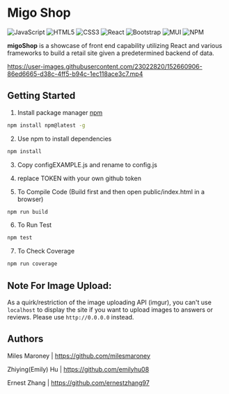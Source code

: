 # Migo Shop

![JavaScript](https://img.shields.io/badge/javascript-%23323330.svg?style=for-the-badge&logo=javascript&logoColor=%23F7DF1E)
![HTML5](https://img.shields.io/badge/html5-%23E34F26.svg?style=for-the-badge&logo=html5&logoColor=white)
![CSS3](https://img.shields.io/badge/css3-%231572B6.svg?style=for-the-badge&logo=css3&logoColor=white)
![React](https://img.shields.io/badge/react-%2320232a.svg?style=for-the-badge&logo=react&logoColor=%2361DAFB)
![Bootstrap](https://img.shields.io/badge/bootstrap-%23563D7C.svg?style=for-the-badge&logo=bootstrap&logoColor=white)
![MUI](https://img.shields.io/badge/MUI-%230081CB.svg?style=for-the-badge&logo=material-ui&logoColor=white)
![NPM](https://img.shields.io/badge/NPM-%23000000.svg?style=for-the-badge&logo=npm&logoColor=white)

**migoShop** is a showcase of front end capability utilizing React and various frameworks to build a retail site given a predetermined backend of data.


https://user-images.githubusercontent.com/23022820/152660906-86ed6665-d38c-4ff5-b94c-1ec118ace3c7.mp4



## Getting Started

1. Install package manager [npm](https://docs.npmjs.com/downloading-and-installing-node-js-and-npm)

```bash
npm install npm@latest -g
```

2. Use npm to install dependencies

```bash
npm install
```

3. Copy configEXAMPLE.js and rename to config.js

4. replace TOKEN with your own github token

5. To Compile Code (Build first and then open public/index.html in a browser)

```bash
npm run build 
```

6. To Run Test

```bash
npm test
```

7. To Check Coverage

```bash
npm run coverage
```

## Note For Image Upload:

As a quirk/restriction of the image uploading API (imgur), you can't use `localhost` to display the site if you want to upload images to answers or reviews. Please use `http://0.0.0.0` instead.

## Authors

Miles Maroney | https://github.com/milesmaroney

Zhiying(Emily) Hu | https://github.com/emilyhu08

Ernest Zhang | https://github.com/ernestzhang97

